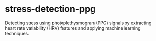 # stress-detection-ppg
Detecting stress using photoplethysmogram (PPG) signals by extracting heart rate variability (HRV) features and applying machine learning techniques.
